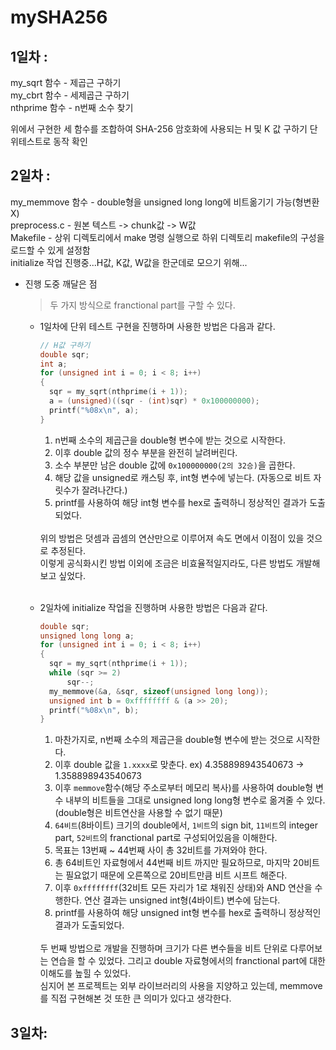 # mySHA256

1일차 :
---
my_sqrt 함수 - 제곱근 구하기<br>
my_cbrt 함수 - 세제곱근 구하기<br>
nthprime 함수 - n번째 소수 찾기<br>

위에서 구현한 세 함수를 조합하여 SHA-256 암호화에 사용되는 H 및 K 값 구하기 단위테스트로 동작 확인

2일차 :
---
my_memmove 함수 - double형을 unsigned long long에 비트옮기기 가능(형변환X)<br>
preprocess.c - 원본 텍스트 -> chunk값 -> W값<br>
Makefile - 상위 디렉토리에서 make 명령 실행으로 하위 디렉토리 makefile의 구성을 로드할 수 있게 설정함<br>
initialize 작업 진행중...H값, K값, W값을 한군데로 모으기 위해...<br>
- 진행 도중 깨달은 점<br>
  >두 가지 방식으로 franctional part를 구할 수 있다.<br>

  - 1일차에 단위 테스트 구현을 진행하며 사용한 방법은 다음과 같다.<br>
	  ```c
	  // H값 구하기
	  double sqr;
	  int a;
	  for (unsigned int i = 0; i < 8; i++)
	  {
	  	sqr = my_sqrt(nthprime(i + 1));
	  	a = (unsigned)((sqr - (int)sqr) * 0x100000000);
	  	printf("%08x\n", a);
	  }
	  ```
	  1. n번째 소수의 제곱근을 double형 변수에 받는 것으로 시작한다.
	  2. 이후 double 값의 정수 부분을 완전히 날려버린다.
	  3. 소수 부분만 남은 double 값에 `0x100000000(2의 32승)`을 곱한다.
	  4. 해당 값을 unsigned로 캐스팅 후, int형 변수에 넣는다. (자동으로 비트 자릿수가 잘려나간다.)
	  5. printf를 사용하여 해당 int형 변수를 hex로 출력하니 정상적인 결과가 도출되었다.

	<br>
	위의 방법은 덧셈과 곱셈의 연산만으로 이루어져 속도 면에서 이점이 있을 것으로 추정된다.<br>이렇게 공식화시킨 방법 이외에 조금은 비효율적일지라도, 다른 방법도 개발해보고 싶었다. <br><br>
  - 2일차에 initialize 작업을 진행하며 사용한 방법은 다음과 같다.<br>
	  ```c
	  double sqr;
	  unsigned long long a;
	  for (unsigned int i = 0; i < 8; i++)
	  {
	  	sqr = my_sqrt(nthprime(i + 1));
	  	while (sqr >= 2)
	  		sqr--;
	  	my_memmove(&a, &sqr, sizeof(unsigned long long));
	  	unsigned int b = 0xffffffff & (a >> 20);
	  	printf("%08x\n", b);
	  }
	  ```
	  1. 마찬가지로, n번째 소수의 제곱근을 double형 변수에 받는 것으로 시작한다.
	  2. 이후 double 값을 `1.xxxx`로 맞춘다. ex) 4.358898943540673 -> 1.358898943540673
	  3. 이후 `memmove`함수(해당 주소로부터 메모리 복사)를 사용하여 double형 변수 내부의 비트들을 그대로 unsigned long long형 변수로 옮겨줄 수 있다. (double형은 비트연산을 사용할 수 없기 때문)
	  4. `64비트`(8바이트) 크기의 double에서, `1비트`의 sign bit, `11비트`의 integer part, `52비트`의 franctional part로 구성되어있음을 이해한다.
	  5. 목표는 13번째 ~ 44번째 사이 총 32비트를 가져와야 한다.
	  6. 총 64비트인 자료형에서 44번째 비트 까지만 필요하므로, 마지막 20비트는 필요없기 때문에 오른쪽으로 20비트만큼 비트 시프트 해준다.
	  7. 이후 `0xffffffff`(32비트 모든 자리가 1로 채워진 상태)와 AND 연산을 수행한다. 연산 결과는 unsigned int형(4바이트) 변수에 담는다.
	  8. printf를 사용하여 해당 unsigned int형 변수를 hex로 출력하니 정상적인 결과가 도출되었다.

	<br>
	두 번째 방법으로 개발을 진행하며 크기가 다른 변수들을 비트 단위로 다루어보는 연습을 할 수 있었다. 그리고 double 자료형에서의 franctional part에 대한 이해도를 높힐 수 있었다.<br>
	심지어 본 프로젝트는 외부 라이브러리의 사용을 지양하고 있는데, memmove를 직접 구현해본 것 또한 큰 의미가 있다고 생각한다.

3일차:
---
